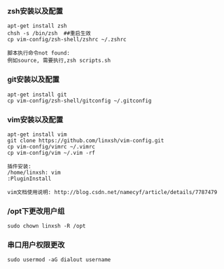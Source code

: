 ### zsh安装以及配置
```
apt-get install zsh
chsh -s /bin/zsh  ##重启生效
cp vim-config/zsh-shell/zshrc ~/.zshrc

脚本执行命令not found:
例如source, 需要执行,zsh scripts.sh
```

### git安装以及配置
```
apt-get install git
cp vim-config/zsh-shell/gitconfig ~/.gitconfig
```

### vim安装以及配置
```
apt-get install vim
git clone https://github.com/linxsh/vim-config.git
cp vim-config/vimrc ~/.vimrc
cp vim-config/vim ~/.vim -rf

插件安装:
/home/linxsh: vim
:PluginInstall

vim文档使用说明: http://blog.csdn.net/namecyf/article/details/7787479
```

### /opt下更改用户组
```
sudo chown linxsh -R /opt
```
### 串口用户权限更改
```
sudo usermod -aG dialout username
```
